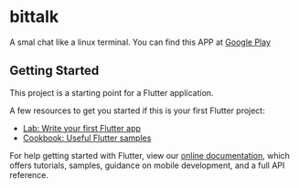 # bittalk

A smal chat like a linux terminal. You can find this APP at [Google Play](https://play.google.com/store/apps/details?id=com.joaoricardocoredutra.bittalk)



## Getting Started

This project is a starting point for a Flutter application.

A few resources to get you started if this is your first Flutter project:

- [Lab: Write your first Flutter app](https://flutter.dev/docs/get-started/codelab)
- [Cookbook: Useful Flutter samples](https://flutter.dev/docs/cookbook)

For help getting started with Flutter, view our
[online documentation](https://flutter.dev/docs), which offers tutorials,
samples, guidance on mobile development, and a full API reference.
